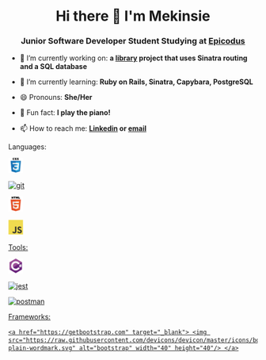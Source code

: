 <h1 align="center">Hi there 👋 I'm Mekinsie</h1>
<h3 align="center">Junior Software Developer Student Studying at <a href="https://www.epicodus.com/">Epicodus</a></h3> 

<!--
**mekinsie/mekinsie** is a ✨ _special_ ✨ repository because its `README.md` (this file) appears on your GitHub profile.
- 👯 I’m looking to collaborate on ... 
- 🤔 I’m looking for help with ...
- 💬 Ask me about ... ⚡ 
-->
- 🔭 I’m currently working on: **a <a href="https://github.com/mekinsie/library">library</a> project that uses Sinatra routing and a SQL database** 

- 🌱 I’m currently learning: **Ruby on Rails, Sinatra, Capybara, PostgreSQL** 

- 😄 Pronouns: **She/Her**

- 🎹 Fun fact: **I play the piano!** 

- 📫 How to reach me: **<a href="https://www.linkedin.com/in/mekinsie/" target="_blank">Linkedin</a> or <a href="mailto:mekinsie.aja@gmail.com" target="_blank">email</a></li>**


Languages:
  
<img src="https://raw.githubusercontent.com/devicons/devicon/master/icons/css3/css3-original-wordmark.svg" alt="css3" width="30" height="30"/> </a> <a href="https://dotnet.microsoft.com/" target="_blank"> 

<img src="https://www.vectorlogo.zone/logos/git-scm/git-scm-icon.svg" alt="git" width="40" height="40"/> </a> <a href="https://www.w3.org/html/" target="_blank"> 
  
<img src="https://raw.githubusercontent.com/devicons/devicon/master/icons/html5/html5-original-wordmark.svg" alt="html5" width="30" height="30"/> </a> <a href="https://developer.mozilla.org/en-US/docs/Web/JavaScript" target="_blank">
  
 <img src="https://raw.githubusercontent.com/devicons/devicon/master/icons/javascript/javascript-original.svg" alt="javascript" width="30" height="30"/> </a> <a href="https://jestjs.io" target="_blank"> 
  
  
  Tools: 
   
 <a href="https://www.w3schools.com/cs/" target="_blank"> <img src="https://raw.githubusercontent.com/devicons/devicon/master/icons/csharp/csharp-original.svg" alt="csharp" width="30" height="30"/> </a> <a href="https://www.w3schools.com/css/" target="_blank"> 
  
  <img src="https://www.vectorlogo.zone/logos/jestjsio/jestjsio-icon.svg" alt="jest" width="30" height="30"/> </a> <a href="https://www.mysql.com/" target="_blank"> 
  
  <img src="https://www.vectorlogo.zone/logos/getpostman/getpostman-icon.svg" alt="postman" width="30" height="30"/> </a> <a href="https://reactjs.org/" target="_blank"> 
  
  Frameworks:
<!--  
<img src="https://raw.githubusercontent.com/devicons/devicon/master/icons/react/react-original-wordmark.svg" alt="React" width="30" height="30"/> </a> <a href="https://redux.js.org" target="_blank"> 
  -->
    <a href="https://getbootstrap.com" target="_blank"> <img src="https://raw.githubusercontent.com/devicons/devicon/master/icons/bootstrap/bootstrap-plain-wordmark.svg" alt="bootstrap" width="40" height="40"/> </a>
    
  
